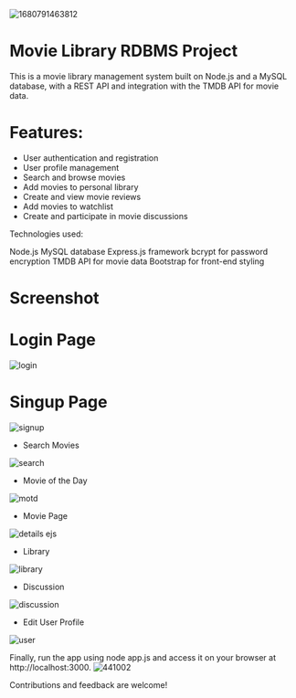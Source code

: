 ![1680791463812](https://user-images.githubusercontent.com/28853520/230410089-e6585121-9dc3-4831-a3c5-78c231e6d6dd.jpg)
# Movie Library RDBMS Project

This is a movie library management system built on Node.js and a MySQL database, with a REST API and integration with the TMDB API for movie data.

# Features:

* User authentication and registration
* User profile management
* Search and browse movies
* Add movies to personal library
* Create and view movie reviews
* Add movies to watchlist
* Create and participate in movie discussions


Technologies used:

Node.js
MySQL database
Express.js framework
bcrypt for password encryption
TMDB API for movie data
Bootstrap for front-end styling

# Screenshot
# Login Page

![login](https://github.com/viveklistenus/movie_library_nodejs/assets/28853520/e29d7c8f-9537-43ec-971a-02cc33820364)

# Singup Page

![signup](https://github.com/viveklistenus/movie_library_nodejs/assets/28853520/5261ee52-66e9-420d-914e-97c01ff1bdd0)

* Search Movies

![search](https://github.com/viveklistenus/movie_library_nodejs/assets/28853520/893f3dfb-0214-404a-89d0-26b9ed0c4101)

* Movie of the Day

![motd](https://github.com/viveklistenus/movie_library_nodejs/assets/28853520/0541e73a-c44b-421e-a393-1782cef2c036)

* Movie Page

![details ejs](https://github.com/viveklistenus/movie_library_nodejs/assets/28853520/bfd0b4e5-8c98-486d-89e5-f86a5c81fa4f)

* Library

![library](https://github.com/viveklistenus/movie_library_nodejs/assets/28853520/113b93b9-3635-452b-9cfd-d0c4ceabffdd)

* Discussion

![discussion](https://github.com/viveklistenus/movie_library_nodejs/assets/28853520/6e5b2429-5c49-41e6-b416-520122f5a956)

* Edit User Profile

![user](https://github.com/viveklistenus/movie_library_nodejs/assets/28853520/a38f30de-df14-4bdc-bfb5-6eedd985a687)




Finally, run the app using node app.js and access it on your browser at http://localhost:3000.
![441002](https://user-images.githubusercontent.com/28853520/229155989-39bda237-4b83-444d-9f5f-03822e150bf7.jpg)



Contributions and feedback are welcome!


